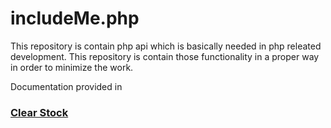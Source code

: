 <h1>includeMe.php</h1>

This repository is contain php api which is basically needed in php releated development. This repository is contain those functionality
in a proper way in order to minimize the work.

Documentation provided in 
<a href='http://clearstock.site88.net'> <h3><b>Clear Stock</b></h3> </a>
